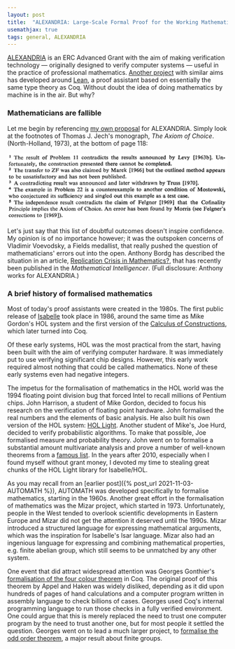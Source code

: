 ```yaml
---
layout: post
title:  "ALEXANDRIA: Large-Scale Formal Proof for the Working Mathematician"
usemathjax: true 
tags: general, ALEXANDRIA
---
```


[ALEXANDRIA](https://cordis.europa.eu/project/id/742178) is an ERC Advanced Grant with the aim of making verification technology — originally designed to verify computer systems — useful in the practice of professional mathematics.
[Another project](https://leanprover-community.github.io) with similar aims has developed around [Lean](https://leanprover.github.io), a proof assistant based on essentially the same type theory as Coq.
Without doubt the idea of doing mathematics by machine is in the air. But why?

### Mathematicians are fallible

Let me begin by referencing [my own proposal](https://www.cl.cam.ac.uk/~lp15/Grants/Alexandria/Part-B2.pdf) for ALEXANDRIA. Simply look at the footnotes of Thomas J. Jech's monograph, *The Axiom of Choice*. (North-Holland, 1973), at the bottom of page 118:

![Footnotes from Jech](/images/Jech-118-footnotes.png)

Let's just say that this list of doubtful outcomes doesn't inspire confidence. My opinion is of no importance however; it was the outspoken concerns of Vladimir Voevodsky, a Fields medallist, that really pushed the question of mathematicians' errors out into the open. Anthony Bordg has described the situation in an article,
 [Replication Crisis in Mathematics?](https://doi.org/10.1007/s00283-020-10037-7), that has recently been published in the *Mathematical Intelligencer*. (Full disclosure: Anthony works for ALEXANDRIA.)
 
### A brief history of formalised mathematics

Most of today's proof assistants were created in the 1980s. The first public release of [Isabelle](https://doi.org/10.1007/BF00248324) took place in 1986, around the same time as Mike Gordon's HOL system and the first version of the [Calculus of Constructions](https://doi.org/10.1016%2F0890-5401%2888%2990005-3), which later turned into Coq.

Of these early systems, HOL was the most practical from the start, having been built with the aim of verifying computer hardware. It was immediately put to use verifying significant chip designs. However, this early work required almost nothing that could be called mathematics. None of these early systems even had negative integers.

The impetus for the formalisation of mathematics in the HOL world was the 1994 floating point division bug that forced Intel to recall millions of Pentium chips. John Harrison, a student of Mike Gordon, decided to focus his research on the verification of floating point hardware. John formalised the real numbers and the elements of basic analysis. He also built his own version of the HOL system: [HOL Light](https://www.cl.cam.ac.uk/~jrh13/hol-light/). Another student of Mike's, Joe Hurd, decided to verify probabilistic algorithms. To make that possible, Joe formalised measure and probability theory. John went on to formalise a substantial amount multivariate analysis and prove a number of well-known theorems from a [famous list](https://www.cs.ru.nl/~freek/100/). In the years after 2010, especially when I found myself without grant money, I devoted my time to stealing great chunks of the HOL Light library for Isabelle/HOL.

As you may recall from an [earlier post]({% post_url 2021-11-03-AUTOMATH %}), AUTOMATH was developed specifically to formalise mathematics, starting in the 1960s. Another great effort in the formalisation of mathematics was the Mizar project, which started in 1973. Unfortunately, people in the West tended to overlook scientific developments in Eastern Europe and Mizar did not get the attention it deserved until the 1990s. Mizar introduced a structured language for expressing mathematical arguments, which was the inspiration for Isabelle's Isar language. Mizar also had an ingenious language for expressing and combining mathematical properties, e.g. finite abelian group, which still seems to be unmatched by any other system.

One event that did attract widespread attention was Georges Gonthier's [formalisation of the four colour theorem](https://www.ams.org/notices/200811/tx081101382p.pdf) in Coq. The original proof of this theorem by Appel and Haken was widely disliked, depending as it did upon hundreds of pages of hand calculations and a computer program written in assembly language to check billions of cases. Georges used Coq's internal programming language to run those checks in a fully verified environment. One could argue that this is merely replaced the need to trust one computer program by the need to trust another one, but for most people it settled the question. Georges went on to lead a much larger project, to [formalise the odd order theorem](https://hal.inria.fr/hal-00816699/document), a major result about finite groups.

